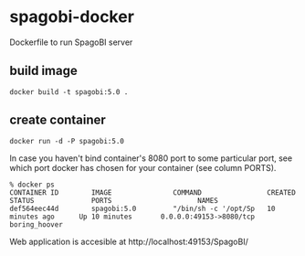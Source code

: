 # spagobi-docker
Dockerfile to run SpagoBI server

## build image
```
docker build -t spagobi:5.0 .
```

## create container
```
docker run -d -P spagobi:5.0
```

In case you haven't bind container's 8080 port to some particular port, see which port docker has chosen for your container (see column PORTS).

```
% docker ps
CONTAINER ID        IMAGE               COMMAND                CREATED             STATUS              PORTS                     NAMES
def564eec44d        spagobi:5.0         "/bin/sh -c '/opt/Sp   10 minutes ago      Up 10 minutes       0.0.0.0:49153->8080/tcp   boring_hoover 
```

Web application is accesible at http://localhost:49153/SpagoBI/
